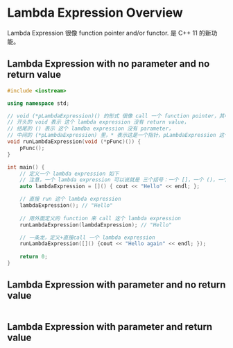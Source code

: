 # Lambda Expression Overview

Lambda Expression 很像 function pointer and/or functor. 是 C++ 11 的新功能。

## Lambda Expression with no parameter and no return value
```cpp
#include <iostream>

using namespace std;

// void (*pLambdaExpression)() 的形式 很像 call 一个 function pointer，其中：
// 开头的 void 表示 这个 lambda expression 没有 return value，
// 结尾的 () 表示 这个 lamdba expression 没有 parameter，
// 中间的 (*pLambdaExpression) 里，* 表示这是一个指针，pLambdaExpression 这个名字是随意的，可以起任何名字
void runLambdaExpression(void (*pFunc)()) {
    pFunc();
}

int main() {
    // 定义一个 lambda expression 如下
    // 注意，一个 lambda expression 可以说就是 三个括号：一个 []，一个 ()，一个 {}
    auto lambdaExpression = []() { cout << "Hello" << endl; };

    // 直接 run 这个 lambda expression
    lambdaExpression(); // "Hello"
    
    // 用外面定义的 function 来 call 这个 lambda expression
    runLambdaExpression(lambdaExpression); // "Hello"

    // 一条龙，定义+直接call 一个 lambda expression 
    runLambdaExpression([]() {cout << "Hello again" << endl; });
    
    return 0;
}
```

## Lambda Expression with parameter and no return value
```cpp

```

## Lambda Expression with parameter and return value
```cpp

```
